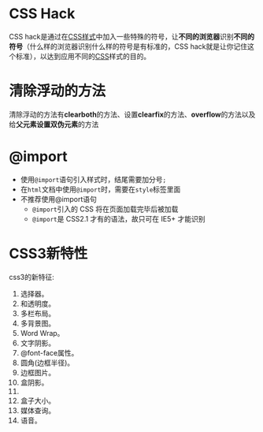 # CSS Hack

CSS hack是通过在[CSS样式](http://www.w3cschool.cn/codecamp/style-the-html-body-element.html)中加入一些特殊的符号，让**不同的浏览器**识别**不同的符号**（什么样的浏览器识别什么样的符号是有标准的，CSS hack就是让你记住这个标准），以达到应用不同的[CSS](http://www.w3cschool.cn/css)样式的目的。

# 清除浮动的方法

清除浮动的方法有**clearboth**的方法、设置**clearfix**的方法、**overflow**的方法以及给**父元素设置双伪元素**的方法

# @import

- 使用`@import`语句引入样式时，结尾需要加分号`;`
- 在`html`文档中使用`@import`时，需要在`style`标签里面
- 不推荐使用@import语句
  - `@import`引入的 CSS 将在页面加载完毕后被加载
  - `@import`是 CSS2.1 才有的语法，故只可在 IE5+ 才能识别

# CSS3新特性

css3的新特征:

1. 选择器。
2. 和透明度。
3. 多栏布局。
4. 多背景图。
5. Word Wrap。
6. 文字阴影。
7. @font-face属性。
8. 圆角(边框半径)。
9. 边框图片。
10. 盒阴影。
11. 
12.  盒子大小。
13. 媒体查询。
14. 语音。